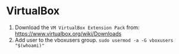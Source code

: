 # VirtualBox

1. Download the `VM VirtualBox Extension Pack` from: https://www.virtualbox.org/wiki/Downloads
2. Add user to the vboxusers group. `sudo usermod -a -G vboxusers "$(whoami)"`
